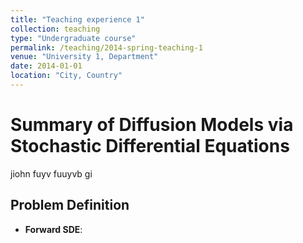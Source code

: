 ```yaml
---
title: "Teaching experience 1"
collection: teaching
type: "Undergraduate course"
permalink: /teaching/2014-spring-teaching-1
venue: "University 1, Department"
date: 2014-01-01
location: "City, Country"
---
```

# Summary of Diffusion Models via Stochastic Differential Equations

jiohn fuyv fuuyvb gi

## Problem Definition

- **Forward SDE**:
